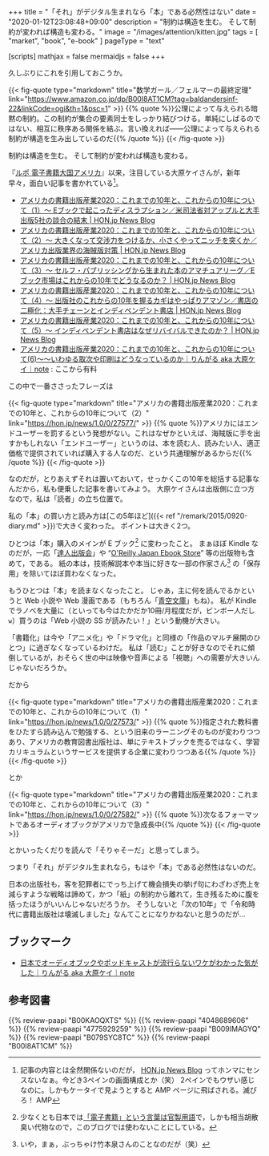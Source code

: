 +++
title = "「それ」がデジタル生まれなら「本」である必然性はない"
date =  "2020-01-12T23:08:48+09:00"
description = "制約は構造を生む。 そして制約が変われば構造も変わる。"
image = "/images/attention/kitten.jpg"
tags = [ "market", "book", "e-book" ]
pageType = "text"

[scripts]
  mathjax = false
  mermaidjs = false
+++

久しぶりにこれを引用しておこうか。

{{< fig-quote type="markdown" title="数学ガール／フェルマーの最終定理" link="https://www.amazon.co.jp/dp/B00I8AT1CM?tag=baldandersinf-22&linkCode=ogi&th=1&psc=1" >}}
{{% quote %}}公理によって与えられる暗黙の制約。この制約が集合の要素同士をしっかり結びつける。単純にしばるのではない、相互に秩序ある関係を結ぶ。言い換えれば――公理によって与えられる制約が構造を生み出しているのだ{{% /quote %}}
{{< /fig-quote >}}

制約は構造を生む。
そして制約が変われば構造も変わる。

『[ルポ 電子書籍大国アメリカ](https://www.amazon.co.jp/dp/4048689606?tag=baldandersinf-22&linkCode=ogi&th=1&psc=1)』以来，注目している大原ケイさんが，新年早々，面白い記事を書かれている[^site1]。

[^site1]: 記事の内容とは全然関係ないのだが， [HON.jp News Blog](https://hon.jp/news/) ってホンマにセンスないなぁ。今どき3ペインの画面構成とか（笑） 2ペインでもウザい感じなのに。しかもケータイで見ようとすると AMP ページに飛ばされる。滅びろ！ AMP

- [アメリカの書籍出版産業2020：これまでの10年と、これからの10年について（1）～ Eブックで起こったディスラプション／米司法省対アップルと大手出版5社の談合の結末 | HON.jp News Blog](https://hon.jp/news/1.0/0/27573/)
- [アメリカの書籍出版産業2020：これまでの10年と、これからの10年について（2）～ 大きくなって交渉力をつけるか、小さくやってニッチを突くか／アメリカ出版業界の海賊版対策 | HON.jp News Blog](https://hon.jp/news/1.0/0/27577/)
- [アメリカの書籍出版産業2020：これまでの10年と、これからの10年について（3）～ セルフ・パブリッシングから生まれた本のアマチュアリーグ／Eブック市場はこれからの10年でどうなるのか？ | HON.jp News Blog](https://hon.jp/news/1.0/0/27582/)
- [アメリカの書籍出版産業2020：これまでの10年と、これからの10年について（4）～ 出版社のこれからの10年を握るカギはやっぱりアマゾン／書店の二極化：大手チェーンとインディペンデント書店 | HON.jp News Blog](https://hon.jp/news/1.0/0/27669/)
- [アメリカの書籍出版産業2020：これまでの10年と、これからの10年について（5）～ インディペンデント書店はなぜリバイバルできたのか？ | HON.jp News Blog](https://hon.jp/news/1.0/0/27676)
- [アメリカの書籍出版産業2020：これまでの10年と、これからの10年について(6)〜〜いわゆる取次や印刷はどうなっているのか｜りんがる aka 大原ケイ｜note](https://note.com/lingualina/n/n2dfbf02fb53a) : ここから有料

この中で一番ささったフレーズは

{{< fig-quote type="markdown" title="アメリカの書籍出版産業2020：これまでの10年と、これからの10年について（2）" link="https://hon.jp/news/1.0/0/27577/" >}}
{{% quote %}}アメリカにはエンドユーザーを罰するという発想がない。これはなぜかといえば、海賊版に手を出すかもしれない「エンドユーザー」というのは、本を読む人、読みたい人、適正価格で提供されていれば購入する人なのだ、という共通理解があるからだ{{% /quote %}}
{{< /fig-quote >}}

なのだが，とりあえずそれは置いておいて，せっかくこの10年を総括する記事なんだから，私も便乗した記事を書いてみよう。
大原ケイさんは出版側に立つ方なので，私は「読者」の立ち位置で。

私の「本」の買い方と読み方は[この5年ほど]({{< ref "/remark/2015/0920-diary.md" >}})で大きく変わった。
ポイントは大きく2つ。

ひとつは「本」購入のメインが E ブック[^db1] に変わったこと。
まぁほぼ Kindle なのだが，一応「[達人出版会](https://tatsu-zine.com/)」や “[O'Reilly Japan Ebook Store](https://www.oreilly.co.jp/ebook/)” 等の出版物も含めて，である。
紙の本は，技術解説本や本当に好きな一部の作家さん[^wr1] の「保存用」を除いてほぼ買わなくなった。

[^db1]: 少なくとも日本では[「電子書籍」という言葉は官製用語](https://baldanders.info/blog/000650/ "「さようなら、「電子書籍」」他")で，しかも相当胡散臭い代物なので，このブログでは使わないことにしている。
[^wr1]: いや，まぁ，ぶっちゃけ竹本泉さんのことなのだが（笑）

もうひとつは「本」を読まなくなったこと。
じゃあ，主に何を読んでるかというと Web 小説や Web 漫画である（もちろん「[青空文庫](https://www.aozora.gr.jp/)」もね）。
私が Kindle でラノベを大量に（といっても今はたかだか10冊/月程度だが，ビンボー人だし`w`）買うのは「Web 小説の SS が読みたい！」という動機が大きい。

「書籍化」は今や「アニメ化」や「ドラマ化」と同様の「作品のマルチ展開のひとつ」に過ぎなくなっているわけだ。
私は「読む」ことが好きなのでそれに傾倒しているが，おそらく世の中は映像や音声による「視聴」への需要が大きいんじゃないだろうか。

だから

{{< fig-quote type="markdown" title="アメリカの書籍出版産業2020：これまでの10年と、これからの10年について（1）" link="https://hon.jp/news/1.0/0/27573/" >}}
{{% quote %}}指定された教科書をひたすら読み込んで勉強する、という旧来のラーニングそのものが変わりつつあり、アメリカの教育図書出版社は、単にテキストブックを売るではなく、学習カリキュラムというサービスを提供する企業に変わりつつある{{% /quote %}}
{{< /fig-quote >}}

とか

{{< fig-quote type="markdown" title="アメリカの書籍出版産業2020：これまでの10年と、これからの10年について（3）" link="https://hon.jp/news/1.0/0/27582/" >}}
{{% quote %}}次なるフォーマットであるオーディオブックがアメリカで急成長中{{% /quote %}}
{{< /fig-quote >}}

とかいったくだりを読んで「そりゃそーだ」と思ってしまう。

つまり「それ」がデジタル生まれなら，もはや「本」である必然性はないのだ。

日本の出版社も，客を犯罪者にでっち上げて機会損失の挙げ句にわざわざ売上を減らすような戦略は諦めて，かつ「紙」の制約から離れて，生き残るために腹を括ったほうがいいんじゃないだろうか。
そうしないと「次の10年」で「令和時代に書籍出版社は壊滅しました」なんてことになりかねないと思うのだが...

## ブックマーク

- [日本でオーディオブックやポッドキャストが流行らないワケがわかった気がした｜りんがる aka 大原ケイ｜note](https://note.com/lingualina/n/n05732ac013ee)

## 参考図書

{{% review-paapi "B00KAOQXTS" %}} <!-- アメリカの電子書籍“ブーム”は今 -->
{{% review-paapi "4048689606" %}} <!-- ルポ 電子書籍大国アメリカ -->
{{% review-paapi "4775929259" %}} <!-- シャーロック・ホームズ「赤毛連盟」 -->
{{% review-paapi "B009IMAGYQ" %}} <!-- 犬とハサミは使いよう -->
{{% review-paapi "B079SYC8TC" %}} <!-- 勇者召喚に巻き込まれたけど、異世界は平和でした -->
{{% review-paapi "B00I8AT1CM" %}} <!-- 数学ガール／フェルマーの最終定理 -->
